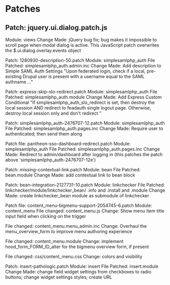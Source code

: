 # Patches

## Patch: jquery.ui.dialog.patch.js
Module: views
Change Made: jQuery bug fix; bug makes it impossible to scroll page when modal dialog is active. This JavaScript patch overwrites the $.ui.dialog.overlay.events object

Patch: 1280930-description-50.patch
Module: simplesamlphp_auth
File Patched: simplesamlphp_auth.admin.inc
Change Made: Add description to Simple SAML Auth Settings "Upon federated login, check if a local, pre-existing Drupal user is present with a username equal to the SAML authname ..."

Patch: express-skip-slo-redirect.patch
Module: simplesamlphp_auth
File Patched: simplesamlphp_auth.module
Change Made: Add Express Custom Conditional "If simplesamlphp_auth_slo_redirect is set, then destroy the local session AND redirect to feadauth single logout page. Otherwise, destroy local session only and don't redirect "

Patch: simplesamlphp_auth-2476707-12.patch
Module: simplesamlphp_auth
File Patched: simplesamlphp_auth.pages.inc
Change Made: Require user to authenticated; then send them along

Patch file: pantheon-sso-dashboard-redirect.patch
Module: simplesamlphp_auth
File Patched: simplesamlphp_auth.pages.inc
Change Made: Redirect to admin/dashboard after logging in (this patches the patch above 'simplesamlphp_auth-2476707-12e')

Patch: missing-contextual-link.patch
Module: bean
File Patched: bean.module
Change Made: add contextual link to bean block

Patch: bean-integration-2127731-10.patch
Module: linkchecker
File Patched: linkchecker/module/linkchecker_bean/ .info and .install and .module
Change Made: create linkchecker_bean module as submodule of linkchecker

Patch file: content_menu-bigmenu-support-2054745-6.patch
Module: content_menu
File changed: content_menu.js
Change:  Show menu item title input field when clicking on the trigger

File changed: content_menu.menu_admin.inc
Change: Overhaul the menu_overview_form to improve menu authoring experience

File changed: content_menu.module
Change: implement hood_form_FORM_ID_alter for the bigmenu overview form, if present

File changed: css/content_menu.css
Change: colors and visibility

Patch: insert-pathologic.patch
Module: insert
File Patched: insert.module
Change Made: change field widget settings from checkboxes to radio buttons; change widget settings styles; create URL
